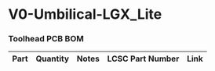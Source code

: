 # V0-Umbilical-LGX_Lite
 
### Toolhead PCB BOM
| Part      | Quantity | Notes | LCSC Part Number | Link |
| ----------- | :-: | ----------- | ----------- |----------- |
